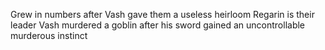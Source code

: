 Grew in numbers after Vash gave them a useless heirloom
Regarin is their leader
Vash murdered a goblin after his sword gained an uncontrollable murderous instinct
